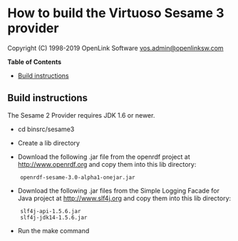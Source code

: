 # How to build the Virtuoso Sesame 3 provider

Copyright (C) 1998-2019 OpenLink Software <vos.admin@openlinksw.com>

<!-- START doctoc generated TOC please keep comment here to allow auto update -->
<!-- DON'T EDIT THIS SECTION, INSTEAD RE-RUN doctoc TO UPDATE -->
**Table of Contents**

- [Build instructions](#build-instructions)

<!-- END doctoc generated TOC please keep comment here to allow auto update -->

## Build instructions

The Sesame 2 Provider requires JDK 1.6 or newer.

  * cd binsrc/sesame3 

  * Create a lib directory 

  * Download the following .jar file from the openrdf project at
    http://www.openrdf.org and copy them into this lib directory:

```
	openrdf-sesame-3.0-alpha1-onejar.jar
```

  * Download the following .jar files from the Simple Logging Facade
    for Java project at http://www.slf4j.org and copy them into this
    lib directory:

```
	slf4j-api-1.5.6.jar
	slf4j-jdk14-1.5.6.jar
```

  * Run the make command

